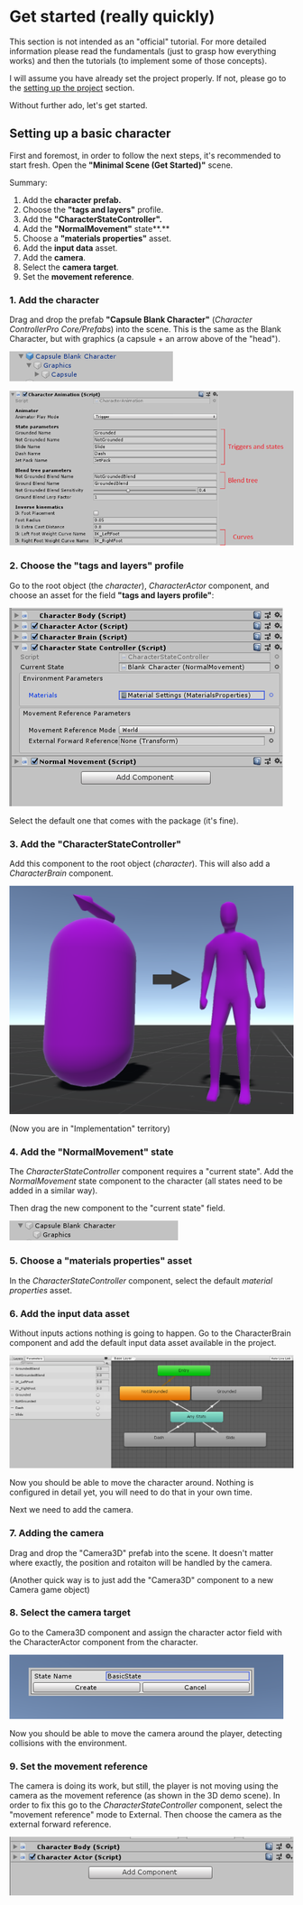 # Get started \(really quickly\)

This section is not intended as an "official" tutorial. For more detailed information please read the fundamentals \(just to grasp how everything works\) and then the tutorials \(to implement some of those concepts\).

I will assume you have already set the project properly. If not, please go to the [setting up the project](../package/setting-up-the-project.md) section.

Without further ado, let's get started.

## Setting up a basic character

First and foremost, in order to follow the next steps, it's recommended to start fresh. Open the **"Minimal Scene \(Get Started\)"** scene.

Summary:

1. Add the **character prefab.**
2. Choose the **"tags and layers"** profile.
3. Add the **"CharacterStateController".**
4. Add the **"NormalMovement"** state**.**
5. Choose a **"materials properties"** asset.
6. Add the **input data** asset.
7. Add the **camera**.
8. Select the **camera target**.
9. Set the **movement reference**.



### 1. Add the character

Drag and drop the prefab **"Capsule Blank Character"** \(_Character ControllerPro Core/Prefabs_\) into the scene. This is the same as the Blank Character, but with graphics \(a capsule + an arrow above of the "head"\). 

![](../.gitbook/assets/imagen%20%2837%29.png)

![](../.gitbook/assets/imagen%20%2825%29.png)

### 2. Choose the "tags and layers" profile

Go to the root object \(the _character_\), _CharacterActor_ component, and choose an asset for the field **"tags and layers profile"**:

![](../.gitbook/assets/imagen%20%282%29.png)

Select the default one that comes with the package \(it's fine\).

### 3. Add the "CharacterStateController"

Add this component to the root object \(_character_\). This will also add a _CharacterBrain_ component.

![](../.gitbook/assets/imagen%20%2834%29.png)

\(Now you are in "Implementation" territory\)

### 4. Add the "NormalMovement" **state**

The _CharacterStateController_ component requires a "current state". Add the _NormalMovement_ state component to the character \(all states need to be added in a similar way\). 

Then drag the new component to the "current state" field.

![](../.gitbook/assets/imagen%20%2832%29.png)

### 5. Choose a "materials properties" asset

In the _CharacterStateController_ component, select the default _material properties_ asset.

### 6. Add the input data asset

Without inputs actions nothing is going to happen. Go to the CharacterBrain component and add the default input data asset available in the project.

![](../.gitbook/assets/imagen%20%2835%29.png)

Now you should be able to move the character around. Nothing is configured in detail yet, you will need to do that in your own time.

Next we need to add the camera.

### 7. Adding the camera

Drag and drop the "Camera3D" prefab into the scene. It doesn't matter where exactly, the position and rotaiton will be handled by the camera.

\(Another quick way is to just add the "Camera3D" component to a new Camera game object\)

### 8. Select the camera target

Go to the Camera3D component and assign the character actor field with the CharacterActor component from the character.

![](../.gitbook/assets/imagen.png)

Now you should be able to move the camera around the player, detecting collisions with the environment. 

### 9. Set the movement reference

The camera is doing its work, but still, the player is not moving using the camera as the movement reference \(as shown in the 3D demo scene\). In order to fix this go to the _CharacterStateController_ component, select the "movement reference" mode to External. Then choose the camera as the external forward reference.

![](../.gitbook/assets/imagen%20%287%29.png)











## 











